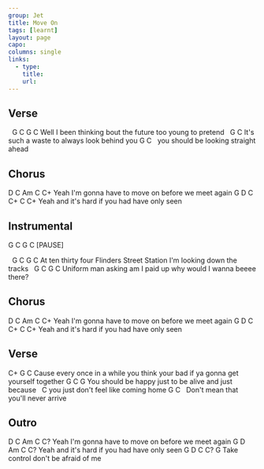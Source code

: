 ```yaml
---
group: Jet
title: Move On
tags: [learnt]
layout: page
capo: 
columns: single
links: 
  - type: 
    title: 
    url: 
---
```



## Verse

&nbsp;         G			             C      G	               C
Well I      been thinking bout the future      too young to pretend
&nbsp;           G			   C
It's such a waste to always look behind you
G                                      C
&nbsp;    you should be looking straight ahead

## Chorus

D                      C         Am                     C     C+
Yeah I'm gonna have to move on        before we meet again
G              D                    C        C+       C       C+
Yeah and it's hard if you had have only seen

## Instrumental

G  C  G  C  [PAUSE]

&nbsp;        G              C          G                      C
At ten thirty four Flinders Street   Station    I'm looking down the tracks
&nbsp;       G               C        G                      C
Uniform man asking am I paid up      why would I wanna beeee there?

## Chorus

D                      C         Am                     C     C+
Yeah I'm gonna have to move on        before we meet again
G              D                    C        C+       C       C+
Yeah and it's hard if you had have only seen

## Verse

C+                    G                               C
Cause every once in a while you think your bad if ya gonna get yourself together
G                       C               G
You should be happy just to be alive and just because
&nbsp;                         C
you just don't feel like coming home
G     C
&nbsp;  Don't mean that you'll never arrive

## Outro

D                       C            Am                        C    C?
Yeah I'm gonna have to move on                 before we meet again
G             D                    Am              C    C?
Yeah and it's hard if you had have only seen
G     D                C             C?      G
Take control don't be afraid of me

